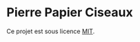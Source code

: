 # Pierre Papier Ciseaux

Ce projet est sous licence [MIT](https://choosealicense.com/licenses/mit/).
